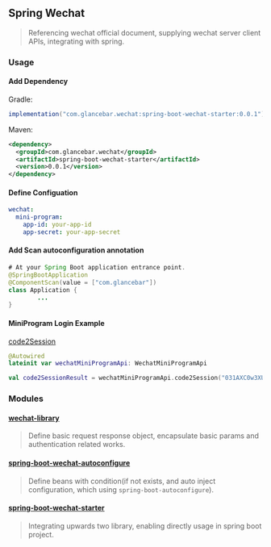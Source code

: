 ## Spring Wechat

> Referencing wechat official document, supplying wechat server client APIs, integrating with spring.



### Usage

#### Add Dependency

Gradle:

~~~groovy
implementation("com.glancebar.wechat:spring-boot-wechat-starter:0.0.1")
~~~

Maven:

~~~xml
<dependency>
  <groupId>com.glancebar.wechat</groupId>
  <artifactId>spring-boot-wechat-starter</artifactId>
  <version>0.0.1</version>
</dependency>
~~~



#### Define Configuation

~~~yaml
wechat:
  mini-program:
    app-id: your-app-id
    app-secret: your-app-secret
~~~



#### Add Scan autoconfiguration annotation

~~~java
# At your Spring Boot application entrance point.
@SpringBootApplication
@ComponentScan(value = ["com.glancebar"])
class Application {
		...
}
~~~





#### MiniProgram Login Example

[code2Session](https://developers.weixin.qq.com/miniprogram/dev/api-backend/open-api/login/auth.code2Session.html)

~~~kotlin
@Autowired
lateinit var wechatMiniProgramApi: WechatMiniProgramApi

val code2SessionResult = wechatMiniProgramApi.code2Session("031AXC0w3XU3LV2rqy0w3icRl42AXC0C")
~~~




### Modules

#### [wechat-library](https://github.com/yisen-cai/spring-wechat/tree/master/wechat-library)

> Define basic request response object, encapsulate basic params and authentication related works.


#### [spring-boot-wechat-autoconfigure](https://github.com/yisen-cai/spring-wechat/tree/master/spring-boot-wechat-autoconfigure)

> Define beans with condition(if not exists, and auto inject configuration, which using `spring-boot-autoconfigure`).

#### [spring-boot-wechat-starter](https://github.com/yisen-cai/spring-wechat/tree/master/spring-boot-wechat-starter)

> Integrating upwards two library, enabling directly usage in spring boot project.

